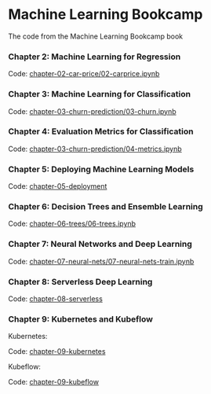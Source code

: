 # Machine Learning Bookcamp

The code from the Machine Learning Bookcamp book

### Chapter 2: Machine Learning for Regression

Code: [chapter-02-car-price/02-carprice.ipynb](chapter-02-car-price/02-carprice.ipynb)

### Chapter 3: Machine Learning for Classification

Code: [chapter-03-churn-prediction/03-churn.ipynb](chapter-03-churn-prediction/03-churn.ipynb)

### Chapter 4: Evaluation Metrics for Classification

Code: [chapter-03-churn-prediction/04-metrics.ipynb](chapter-03-churn-prediction/04-metrics.ipynb)

### Chapter 5: Deploying Machine Learning Models

Code: [chapter-05-deployment](chapter-05-deployment)

### Chapter 6: Decision Trees and Ensemble Learning

Code: [chapter-06-trees/06-trees.ipynb](chapter-06-trees/06-trees.ipynb)

### Chapter 7: Neural Networks and Deep Learning

Code: [chapter-07-neural-nets/07-neural-nets-train.ipynb](chapter-07-neural-nets/07-neural-nets-train.ipynb)

### Chapter 8: Serverless Deep Learning

Code: [chapter-08-serverless](chapter-08-serverless)

### Chapter 9: Kubernetes and Kubeflow 

Kubernetes:

Code: [chapter-09-kubernetes](chapter-09-kubernetes)

Kubeflow:

Code: [chapter-09-kubeflow](chapter-09-kubeflow)
